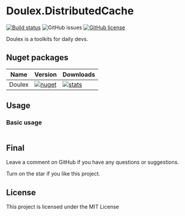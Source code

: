 # Doulex.DistributedCache
[![Build status](https://ci.appveyor.com/api/projects/status/iam1vifuu1aqp58e?svg=true)](https://ci.appveyor.com/project/nepton/doulex-xpqy7)
![GitHub issues](https://img.shields.io/github/issues/nepton/Doulex.svg)
[![GitHub license](https://img.shields.io/badge/license-MIT-blue.svg)](https://github.com/nepton/Doulex/blob/master/LICENSE)  

Doulex is a toolkits for daily devs. 

## Nuget packages
| Name   | Version                                                                                       | Downloads                                                                                      |
|--------|-----------------------------------------------------------------------------------------------|------------------------------------------------------------------------------------------------|
| Doulex | [![nuget](https://img.shields.io/nuget/v/Doulex.svg)](https://www.nuget.org/packages/Doulex/) | [![stats](https://img.shields.io/nuget/dt/Doulex.svg)](https://www.nuget.org/packages/Doulex/) |

## Usage

### Basic usage

```csharp
```

## Final
Leave a comment on GitHub if you have any questions or suggestions.

Turn on the star if you like this project.

## License
This project is licensed under the MIT License
